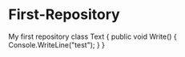 # First-Repository
My first repository
class Text
{
   public void Write()
   {
      Console.WriteLine("test");
   }
}
